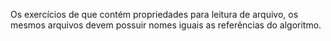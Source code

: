Os exercícios de que contém propriedades para leitura de arquivo, os mesmos arquivos devem possuir nomes iguais as referências do algoritmo.
